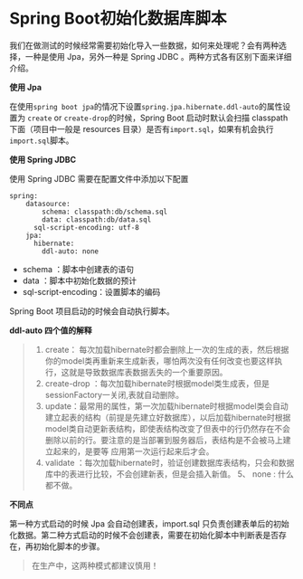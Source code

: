 # Spring Boot初始化数据库脚本

我们在做测试的时候经常需要初始化导入一些数据，如何来处理呢？会有两种选择，一种是使用 Jpa，另外一种是 Spring JDBC 。两种方式各有区别下面来详细介绍。

**使用 Jpa**

在使用`spring boot jpa`的情况下设置`spring.jpa.hibernate.ddl-auto`的属性设置为 `create` or `create-drop`的时候，Spring Boot 启动时默认会扫描 classpath 下面（项目中一般是 resources 目录）是否有`import.sql`，如果有机会执行`import.sql`脚本。

**使用 Spring JDBC**

使用 Spring JDBC 需要在配置文件中添加以下配置

```
spring:
    datasource:
        schema: classpath:db/schema.sql
        data: classpath:db/data.sql
      sql-script-encoding: utf-8
    jpa:
      hibernate:
        ddl-auto: none
```

- schema ：脚本中创建表的语句
- data ：脚本中初始化数据的预计
- sql-script-encoding：设置脚本的编码

Spring Boot 项目启动的时候会自动执行脚本。

**ddl-auto 四个值的解释**

> 1. create： 每次加载hibernate时都会删除上一次的生成的表，然后根据你的model类再重新来生成新表，哪怕两次没有任何改变也要这样执行，这就是导致数据库表数据丢失的一个重要原因。
> 2. create-drop ：每次加载hibernate时根据model类生成表，但是sessionFactory一关闭,表就自动删除。
> 3. update：最常用的属性，第一次加载hibernate时根据model类会自动建立起表的结构（前提是先建立好数据库），以后加载hibernate时根据 model类自动更新表结构，即使表结构改变了但表中的行仍然存在不会删除以前的行。要注意的是当部署到服务器后，表结构是不会被马上建立起来的，是要等 应用第一次运行起来后才会。
> 4. validate ：每次加载hibernate时，验证创建数据库表结构，只会和数据库中的表进行比较，不会创建新表，但是会插入新值。 5、 none : 什么都不做。

**不同点**

第一种方式启动的时候 Jpa 会自动创建表，import.sql 只负责创建表单后的初始化数据。第二种方式启动的时候不会创建表，需要在初始化脚本中判断表是否存在，再初始化脚本的步骤。

> 在生产中，这两种模式都建议慎用！